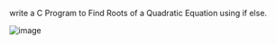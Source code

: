write a C Program to Find Roots of a Quadratic Equation using if else.


![image](https://github.com/AklavyaSangra/Lab/assets/146859465/8008036b-ffc1-4130-af0c-92f637d3757e)
